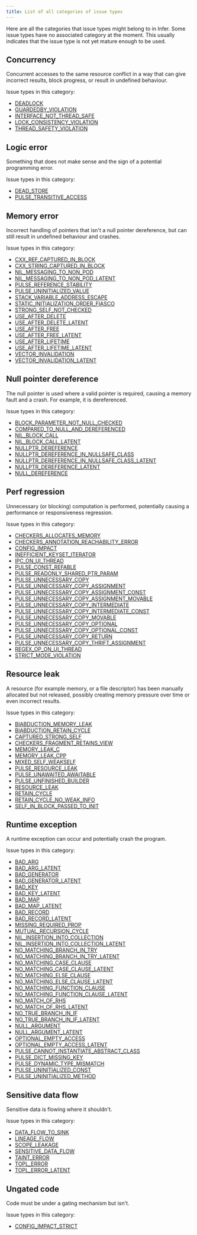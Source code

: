 ```yaml
---
title: List of all categories of issue types
---
```


Here are all the categories that issue types might belong to in Infer. Some issue types have no associated category at the moment. This usually indicates that the issue type is not yet mature enough to be used.

## Concurrency

Concurrent accesses to the same resource conflict in a way that can give incorrect results, block progress, or result in undefined behaviour.

Issue types in this category:
- [DEADLOCK](/docs/next/all-issue-types#deadlock)
- [GUARDEDBY_VIOLATION](/docs/next/all-issue-types#guardedby_violation)
- [INTERFACE_NOT_THREAD_SAFE](/docs/next/all-issue-types#interface_not_thread_safe)
- [LOCK_CONSISTENCY_VIOLATION](/docs/next/all-issue-types#lock_consistency_violation)
- [THREAD_SAFETY_VIOLATION](/docs/next/all-issue-types#thread_safety_violation)

## Logic error

Something that does not make sense and the sign of a potential programming error.

Issue types in this category:
- [DEAD_STORE](/docs/next/all-issue-types#dead_store)
- [PULSE_TRANSITIVE_ACCESS](/docs/next/all-issue-types#pulse_transitive_access)

## Memory error

Incorrect handling of pointers that isn't a null pointer dereference, but can still result in undefined behaviour and crashes.

Issue types in this category:
- [CXX_REF_CAPTURED_IN_BLOCK](/docs/next/all-issue-types#cxx_ref_captured_in_block)
- [CXX_STRING_CAPTURED_IN_BLOCK](/docs/next/all-issue-types#cxx_string_captured_in_block)
- [NIL_MESSAGING_TO_NON_POD](/docs/next/all-issue-types#nil_messaging_to_non_pod)
- [NIL_MESSAGING_TO_NON_POD_LATENT](/docs/next/all-issue-types#nil_messaging_to_non_pod_latent)
- [PULSE_REFERENCE_STABILITY](/docs/next/all-issue-types#pulse_reference_stability)
- [PULSE_UNINITIALIZED_VALUE](/docs/next/all-issue-types#pulse_uninitialized_value)
- [STACK_VARIABLE_ADDRESS_ESCAPE](/docs/next/all-issue-types#stack_variable_address_escape)
- [STATIC_INITIALIZATION_ORDER_FIASCO](/docs/next/all-issue-types#static_initialization_order_fiasco)
- [STRONG_SELF_NOT_CHECKED](/docs/next/all-issue-types#strong_self_not_checked)
- [USE_AFTER_DELETE](/docs/next/all-issue-types#use_after_delete)
- [USE_AFTER_DELETE_LATENT](/docs/next/all-issue-types#use_after_delete_latent)
- [USE_AFTER_FREE](/docs/next/all-issue-types#use_after_free)
- [USE_AFTER_FREE_LATENT](/docs/next/all-issue-types#use_after_free_latent)
- [USE_AFTER_LIFETIME](/docs/next/all-issue-types#use_after_lifetime)
- [USE_AFTER_LIFETIME_LATENT](/docs/next/all-issue-types#use_after_lifetime_latent)
- [VECTOR_INVALIDATION](/docs/next/all-issue-types#vector_invalidation)
- [VECTOR_INVALIDATION_LATENT](/docs/next/all-issue-types#vector_invalidation_latent)

## Null pointer dereference

The null pointer is used where a valid pointer is required, causing a memory fault and a crash. For example, it is dereferenced.

Issue types in this category:
- [BLOCK_PARAMETER_NOT_NULL_CHECKED](/docs/next/all-issue-types#block_parameter_not_null_checked)
- [COMPARED_TO_NULL_AND_DEREFERENCED](/docs/next/all-issue-types#compared_to_null_and_dereferenced)
- [NIL_BLOCK_CALL](/docs/next/all-issue-types#nil_block_call)
- [NIL_BLOCK_CALL_LATENT](/docs/next/all-issue-types#nil_block_call_latent)
- [NULLPTR_DEREFERENCE](/docs/next/all-issue-types#nullptr_dereference)
- [NULLPTR_DEREFERENCE_IN_NULLSAFE_CLASS](/docs/next/all-issue-types#nullptr_dereference_in_nullsafe_class)
- [NULLPTR_DEREFERENCE_IN_NULLSAFE_CLASS_LATENT](/docs/next/all-issue-types#nullptr_dereference_in_nullsafe_class_latent)
- [NULLPTR_DEREFERENCE_LATENT](/docs/next/all-issue-types#nullptr_dereference_latent)
- [NULL_DEREFERENCE](/docs/next/all-issue-types#null_dereference)

## Perf regression

Unnecessary (or blocking) computation is performed, potentially causing a performance or responsiveness regression.

Issue types in this category:
- [CHECKERS_ALLOCATES_MEMORY](/docs/next/all-issue-types#checkers_allocates_memory)
- [CHECKERS_ANNOTATION_REACHABILITY_ERROR](/docs/next/all-issue-types#checkers_annotation_reachability_error)
- [CONFIG_IMPACT](/docs/next/all-issue-types#config_impact)
- [INEFFICIENT_KEYSET_ITERATOR](/docs/next/all-issue-types#inefficient_keyset_iterator)
- [IPC_ON_UI_THREAD](/docs/next/all-issue-types#ipc_on_ui_thread)
- [PULSE_CONST_REFABLE](/docs/next/all-issue-types#pulse_const_refable)
- [PULSE_READONLY_SHARED_PTR_PARAM](/docs/next/all-issue-types#pulse_readonly_shared_ptr_param)
- [PULSE_UNNECESSARY_COPY](/docs/next/all-issue-types#pulse_unnecessary_copy)
- [PULSE_UNNECESSARY_COPY_ASSIGNMENT](/docs/next/all-issue-types#pulse_unnecessary_copy_assignment)
- [PULSE_UNNECESSARY_COPY_ASSIGNMENT_CONST](/docs/next/all-issue-types#pulse_unnecessary_copy_assignment_const)
- [PULSE_UNNECESSARY_COPY_ASSIGNMENT_MOVABLE](/docs/next/all-issue-types#pulse_unnecessary_copy_assignment_movable)
- [PULSE_UNNECESSARY_COPY_INTERMEDIATE](/docs/next/all-issue-types#pulse_unnecessary_copy_intermediate)
- [PULSE_UNNECESSARY_COPY_INTERMEDIATE_CONST](/docs/next/all-issue-types#pulse_unnecessary_copy_intermediate_const)
- [PULSE_UNNECESSARY_COPY_MOVABLE](/docs/next/all-issue-types#pulse_unnecessary_copy_movable)
- [PULSE_UNNECESSARY_COPY_OPTIONAL](/docs/next/all-issue-types#pulse_unnecessary_copy_optional)
- [PULSE_UNNECESSARY_COPY_OPTIONAL_CONST](/docs/next/all-issue-types#pulse_unnecessary_copy_optional_const)
- [PULSE_UNNECESSARY_COPY_RETURN](/docs/next/all-issue-types#pulse_unnecessary_copy_return)
- [PULSE_UNNECESSARY_COPY_THRIFT_ASSIGNMENT](/docs/next/all-issue-types#pulse_unnecessary_copy_thrift_assignment)
- [REGEX_OP_ON_UI_THREAD](/docs/next/all-issue-types#regex_op_on_ui_thread)
- [STRICT_MODE_VIOLATION](/docs/next/all-issue-types#strict_mode_violation)

## Resource leak

A resource (for example memory, or a file descriptor) has been manually allocated but not released, possibly creating memory pressure over time or even incorrect results.

Issue types in this category:
- [BIABDUCTION_MEMORY_LEAK](/docs/next/all-issue-types#biabduction_memory_leak)
- [BIABDUCTION_RETAIN_CYCLE](/docs/next/all-issue-types#biabduction_retain_cycle)
- [CAPTURED_STRONG_SELF](/docs/next/all-issue-types#captured_strong_self)
- [CHECKERS_FRAGMENT_RETAINS_VIEW](/docs/next/all-issue-types#checkers_fragment_retains_view)
- [MEMORY_LEAK_C](/docs/next/all-issue-types#memory_leak_c)
- [MEMORY_LEAK_CPP](/docs/next/all-issue-types#memory_leak_cpp)
- [MIXED_SELF_WEAKSELF](/docs/next/all-issue-types#mixed_self_weakself)
- [PULSE_RESOURCE_LEAK](/docs/next/all-issue-types#pulse_resource_leak)
- [PULSE_UNAWAITED_AWAITABLE](/docs/next/all-issue-types#pulse_unawaited_awaitable)
- [PULSE_UNFINISHED_BUILDER](/docs/next/all-issue-types#pulse_unfinished_builder)
- [RESOURCE_LEAK](/docs/next/all-issue-types#resource_leak)
- [RETAIN_CYCLE](/docs/next/all-issue-types#retain_cycle)
- [RETAIN_CYCLE_NO_WEAK_INFO](/docs/next/all-issue-types#retain_cycle_no_weak_info)
- [SELF_IN_BLOCK_PASSED_TO_INIT](/docs/next/all-issue-types#self_in_block_passed_to_init)

## Runtime exception

A runtime exception can occur and potentially crash the program.

Issue types in this category:
- [BAD_ARG](/docs/next/all-issue-types#bad_arg)
- [BAD_ARG_LATENT](/docs/next/all-issue-types#bad_arg_latent)
- [BAD_GENERATOR](/docs/next/all-issue-types#bad_generator)
- [BAD_GENERATOR_LATENT](/docs/next/all-issue-types#bad_generator_latent)
- [BAD_KEY](/docs/next/all-issue-types#bad_key)
- [BAD_KEY_LATENT](/docs/next/all-issue-types#bad_key_latent)
- [BAD_MAP](/docs/next/all-issue-types#bad_map)
- [BAD_MAP_LATENT](/docs/next/all-issue-types#bad_map_latent)
- [BAD_RECORD](/docs/next/all-issue-types#bad_record)
- [BAD_RECORD_LATENT](/docs/next/all-issue-types#bad_record_latent)
- [MISSING_REQUIRED_PROP](/docs/next/all-issue-types#missing_required_prop)
- [MUTUAL_RECURSION_CYCLE](/docs/next/all-issue-types#mutual_recursion_cycle)
- [NIL_INSERTION_INTO_COLLECTION](/docs/next/all-issue-types#nil_insertion_into_collection)
- [NIL_INSERTION_INTO_COLLECTION_LATENT](/docs/next/all-issue-types#nil_insertion_into_collection_latent)
- [NO_MATCHING_BRANCH_IN_TRY](/docs/next/all-issue-types#no_matching_branch_in_try)
- [NO_MATCHING_BRANCH_IN_TRY_LATENT](/docs/next/all-issue-types#no_matching_branch_in_try_latent)
- [NO_MATCHING_CASE_CLAUSE](/docs/next/all-issue-types#no_matching_case_clause)
- [NO_MATCHING_CASE_CLAUSE_LATENT](/docs/next/all-issue-types#no_matching_case_clause_latent)
- [NO_MATCHING_ELSE_CLAUSE](/docs/next/all-issue-types#no_matching_else_clause)
- [NO_MATCHING_ELSE_CLAUSE_LATENT](/docs/next/all-issue-types#no_matching_else_clause_latent)
- [NO_MATCHING_FUNCTION_CLAUSE](/docs/next/all-issue-types#no_matching_function_clause)
- [NO_MATCHING_FUNCTION_CLAUSE_LATENT](/docs/next/all-issue-types#no_matching_function_clause_latent)
- [NO_MATCH_OF_RHS](/docs/next/all-issue-types#no_match_of_rhs)
- [NO_MATCH_OF_RHS_LATENT](/docs/next/all-issue-types#no_match_of_rhs_latent)
- [NO_TRUE_BRANCH_IN_IF](/docs/next/all-issue-types#no_true_branch_in_if)
- [NO_TRUE_BRANCH_IN_IF_LATENT](/docs/next/all-issue-types#no_true_branch_in_if_latent)
- [NULL_ARGUMENT](/docs/next/all-issue-types#null_argument)
- [NULL_ARGUMENT_LATENT](/docs/next/all-issue-types#null_argument_latent)
- [OPTIONAL_EMPTY_ACCESS](/docs/next/all-issue-types#optional_empty_access)
- [OPTIONAL_EMPTY_ACCESS_LATENT](/docs/next/all-issue-types#optional_empty_access_latent)
- [PULSE_CANNOT_INSTANTIATE_ABSTRACT_CLASS](/docs/next/all-issue-types#pulse_cannot_instantiate_abstract_class)
- [PULSE_DICT_MISSING_KEY](/docs/next/all-issue-types#pulse_dict_missing_key)
- [PULSE_DYNAMIC_TYPE_MISMATCH](/docs/next/all-issue-types#pulse_dynamic_type_mismatch)
- [PULSE_UNINITIALIZED_CONST](/docs/next/all-issue-types#pulse_uninitialized_const)
- [PULSE_UNINITIALIZED_METHOD](/docs/next/all-issue-types#pulse_uninitialized_method)

## Sensitive data flow

Sensitive data is flowing where it shouldn't.

Issue types in this category:
- [DATA_FLOW_TO_SINK](/docs/next/all-issue-types#data_flow_to_sink)
- [LINEAGE_FLOW](/docs/next/all-issue-types#lineage_flow)
- [SCOPE_LEAKAGE](/docs/next/all-issue-types#scope_leakage)
- [SENSITIVE_DATA_FLOW](/docs/next/all-issue-types#sensitive_data_flow)
- [TAINT_ERROR](/docs/next/all-issue-types#taint_error)
- [TOPL_ERROR](/docs/next/all-issue-types#topl_error)
- [TOPL_ERROR_LATENT](/docs/next/all-issue-types#topl_error_latent)

## Ungated code

Code must be under a gating mechanism but isn't.

Issue types in this category:
- [CONFIG_IMPACT_STRICT](/docs/next/all-issue-types#config_impact_strict)

